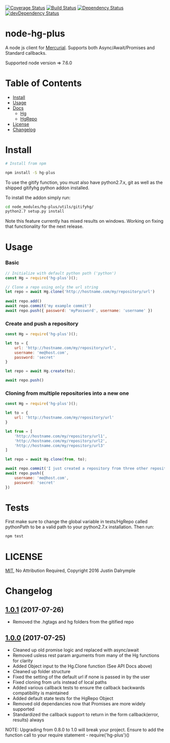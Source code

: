 [![Coverage Status](https://coveralls.io/repos/github/jdalrymple/node-hg-plus/badge.svg?branch=master)](https://coveralls.io/github/jdalrymple/node-hg-plus?branch=master) [![Build Status](https://travis-ci.org/jdalrymple/node-hg-plus.svg?branch=master)](https://travis-ci.org/jdalrymple/node-hg-plus) [![Dependency Status](https://david-dm.org/jdalrymple/node-hg-plus/status.svg)](https://david-dm.org/jdalrymple/node-test#info=dependencies) [![devDependency Status](https://david-dm.org/jdalrymple/node-hg-plus/dev-status.svg)](https://david-dm.org/jdalrymple/node-test#info=devDependencies)

# node-hg-plus


A node js client for [Mercurial](http://mercurial.selenic.com). Supports both Async/Await/Promises and Standard callbacks.

Supported node version => 7.6.0

 
# Table of Contents

* [Install](#install)
* [Usage](#usage)
* [Docs](#docs)
	* [Hg](https://github.com/jdalrymple/node-hg-plus/blob/master/docs/hg.md)
	* [HgRepo](https://github.com/jdalrymple/node-hg-plus/blob/master/docs/hgrepo.md)
* [License](#licence)
* [Changelog](#changelog)

# Install

```bash
# Install from npm

npm install -S hg-plus
```

To use the gitify function, you must also have python2.7.x, git as well as the shipped gitifyhg python addon installed.

To install the addon simply run: 

```bash
cd node_modules/hg-plus/utils/gitifyhg/
python2.7 setup.py install
```
	
Note this feature currently has mixed results on windows. Working on fixing that functionality for the next release.

# Usage

### Basic 

```javascript
// Initialize with default python path ('python')
const Hg = require('hg-plus')();

// Clone a repo using only the url string
let repo = await Hg.clone('http://hostname.com/my/repository/url')
	
await repo.add()
await repo.commit('my example commit')
await repo.push({ password: 'myPassword', username: 'username' })
```

### Create and push a repository

```javascript
const Hg = require('hg-plus')();

let to = { 
	url: 'http://hostname.com/my/repository/url', 
	username: 'me@host.com', 
	password: 'secret'
}

let repo = await Hg.create(to);

await repo.push()

```

### Cloning from multiple repositories into a new one

```javascript
const Hg = require('hg-plus')();

let to = { 
	url: 'http://hostname.com/my/repository/url'
}

let from = [
	'http://hostname.com/my/repository/url1', 
	'http://hostname.com/my/repository/url2', 
	'http://hostname.com/my/repository/url3'
]

let repo = await Hg.clone(from, to);

await repo.commit('I just created a repository from three other repositories!')
await repo.push({ 	
	username: 'me@host.com', 
	password: 'secret'
})

```

# Tests 

First make sure to change the global variable in tests/HgRepo called pythonPath to be a valid
path to your python2.7.x installation. Then run:

```javascript
npm test
```

# LICENSE

[MIT](http://opensource.org/licenses/MIT), No Attribution Required, Copyright 2016 Justin Dalrymple

# Changelog

[1.0.1](https://github.com/jdalrymple/node-hg-plus/commit/510e70a4fff5bec35e2489c5228748e330559c87) (2017-07-26)
------------------
- Removed the .hgtags and hg folders from the gitified repo

[1.0.0](https://github.com/jdalrymple/node-hg-plus/commit/5d54b5e8871c13427f8bf2faaa296576952809c4) (2017-07-25)
------------------
- Cleaned up old promise logic and replaced with async/await
- Removed usless rest param arguments from many of the Hg functions for clarity
- Added Object input to the Hg.Clone function (See API Docs above)
- Cleaned up folder structure
- Fixed the setting of the default url if none is passed in by the user
- Fixed cloning from urls instead of local paths
- Added various callback tests to ensure the callback backwards compatibility is maintained
- Added default state tests for the HgRepo Object
- Removed old dependancies now that Promises are more widely supported
- Standardized the callback support to return in the form callback(error, results) always

NOTE: Upgrading from 0.8.0 to 1.0 will break your project. Ensure to add the function call to your require statement - require('hg-plus')()
